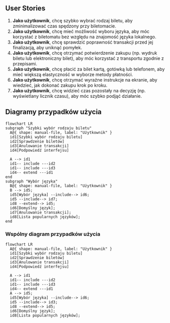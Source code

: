 ## User Stories

1. **Jako użytkownik**, chcę szybko wybrać rodzaj biletu, aby zminimalizować czas spędzony przy biletomacie.
1. **Jako użytkownik**, chcę mieć możliwość wyboru języka, aby móc korzystać z biletomatu bez względu na znajomość języka lokalnego.
1. **Jako użytkownik**, chcę sprawdzić poprawność transakcji przed jej finalizacją, aby uniknąć pomyłek.
1. **Jako użytkownik**, chcę otrzymać potwierdzenie zakupu (np. wydruk biletu lub elektroniczny bilet), aby móc korzystać z transportu zgodnie z przepisami.
1. **Jako użytkownik**, chcę płacić za bilet kartą, gotówką lub telefonem, aby mieć większą elastyczność w wyborze metody płatności.
2. **Jako użytkownik**, chcę otrzymać wyraźne instrukcje na ekranie, aby wiedzieć, jak dokonać zakupu krok po kroku.
3. **Jako użytkownik**, chcę widzieć czas pozostały na decyzję (np. wyświetlany 
licznik czasu), aby móc szybko podjąć działanie.

## Diagramy przypadków użycia

```mermaid
flowchart LR
subgraph "Szybki wybór rodzaju biletu"
  A@{ shape: manual-file, label: "Użytkownik" }
  id1[Szybki wybór rodzaju biletu]
  id2[Sprawdzenie biletów]
  id3[Anulowanie transakcji]
  id4[Podpowiedź interfejsu]

  A --> id1
  id1-- include ---id2
  id1-- include ---id3
  id4-- extend ---id1
end
subgraph "Wybór języka"
  B@{ shape: manual-file, label: "Użytkownik" }
  B --> id5;
  id5[Wybór języka] --include--> id6;
  id5 --include--> id7;
  id8 --extend--> id5;
  id6[Domyślny język];
  id7[Anulowanie transakcji];
  id8[Lista popularnych języków];
end
```

### Wspólny diagram przypadków użycia

```mermaid
flowchart LR
  A@{ shape: manual-file, label: "Użytkownik" }
  id1[Szybki wybór rodzaju biletu]
  id2[Sprawdzenie biletów]
  id3[Anulowanie transakcji]
  id4[Podpowiedź interfejsu]

  A --> id1
  id1-- include ---id2
  id1-- include ---id3
  id4-- extend ---id1
  A --> id5;
  id5[Wybór języka] --include--> id6;
  id5 --include--> id3;
  id8 --extend--> id5;
  id6[Domyślny język];
  id8[Lista popularnych języków];
```
